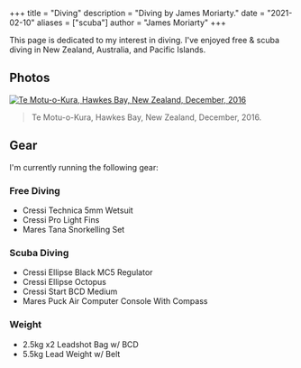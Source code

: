 +++
title = "Diving"
description = "Diving by James Moriarty."
date = "2021-02-10"
aliases = ["scuba"]
author = "James Moriarty"
+++

This page is dedicated to my interest in diving. I've enjoyed free & scuba diving in New Zealand, Australia, and Pacific Islands.

## Photos

[![Te Motu-o-Kura, Hawkes Bay, New Zealand, December, 2016](/images/diving.jpg)](/images/diving.jpg)

> Te Motu-o-Kura, Hawkes Bay, New Zealand, December, 2016.

## Gear

I'm currently running the following gear:

### Free Diving

- Cressi Technica 5mm Wetsuit
- Cressi Pro Light Fins
- Mares Tana Snorkelling Set

### Scuba Diving

- Cressi Ellipse Black MC5 Regulator
- Cressi Ellipse Octopus
- Cressi Start BCD Medium
- Mares Puck Air Computer Console With Compass

### Weight

- 2.5kg x2 Leadshot Bag w/ BCD
- 5.5kg Lead Weight w/ Belt
